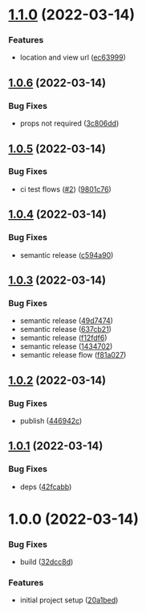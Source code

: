 # [1.1.0](https://github.com/sniptt-official/ots-aws/compare/v1.0.6...v1.1.0) (2022-03-14)


### Features

* location and view url ([ec63999](https://github.com/sniptt-official/ots-aws/commit/ec63999eda9a0999ee59a9bc8ed7281b9427f98b))

## [1.0.6](https://github.com/sniptt-official/ots-aws/compare/v1.0.5...v1.0.6) (2022-03-14)


### Bug Fixes

* props not required ([3c806dd](https://github.com/sniptt-official/ots-aws/commit/3c806dd28fbe2e6e876f4b4b71d94e7b7f822722))

## [1.0.5](https://github.com/sniptt-official/ots-aws/compare/v1.0.4...v1.0.5) (2022-03-14)


### Bug Fixes

* ci test flows ([#2](https://github.com/sniptt-official/ots-aws/issues/2)) ([9801c76](https://github.com/sniptt-official/ots-aws/commit/9801c76841622b4a0524c844b45cf1a1076807b9))

## [1.0.4](https://github.com/sniptt-official/ots-aws/compare/v1.0.3...v1.0.4) (2022-03-14)


### Bug Fixes

* semantic release ([c594a90](https://github.com/sniptt-official/ots-aws/commit/c594a902340f5cbd0e3804063d289b0da12f7413))

## [1.0.3](https://github.com/sniptt-official/ots-aws/compare/v1.0.2...v1.0.3) (2022-03-14)


### Bug Fixes

* semantic release ([49d7474](https://github.com/sniptt-official/ots-aws/commit/49d74743f0f342c135bba44f7606d1b249c0377f))
* semantic release ([637cb21](https://github.com/sniptt-official/ots-aws/commit/637cb2158c0599d3b38b794e0fc74c72f10e8a62))
* semantic release ([f12fdf6](https://github.com/sniptt-official/ots-aws/commit/f12fdf62cdce99187e1d60bef3cd2c0e6011607b))
* semantic release ([1434702](https://github.com/sniptt-official/ots-aws/commit/1434702fafefa5fbddfec68f37bfd98bf68a5e4f))
* semantic release flow ([f81a027](https://github.com/sniptt-official/ots-aws/commit/f81a027ea84026b70ca0ba09492c7e58bb268bbb))

## [1.0.2](https://github.com/sniptt-official/ots-aws/compare/v1.0.1...v1.0.2) (2022-03-14)


### Bug Fixes

* publish ([446942c](https://github.com/sniptt-official/ots-aws/commit/446942c491988e9890fe342b416d588220fd494b))

## [1.0.1](https://github.com/sniptt-official/ots-aws/compare/v1.0.0...v1.0.1) (2022-03-14)


### Bug Fixes

* deps ([42fcabb](https://github.com/sniptt-official/ots-aws/commit/42fcabb3e6739ebf08ddf20cece0a12cdbed6037))

# 1.0.0 (2022-03-14)


### Bug Fixes

* build ([32dcc8d](https://github.com/sniptt-official/ots-aws/commit/32dcc8db2db4c70059f5127671d256fe5b523a06))


### Features

* initial project setup ([20a1bed](https://github.com/sniptt-official/ots-aws/commit/20a1bed7c157e60cb356c311876bc488f18c7285))
